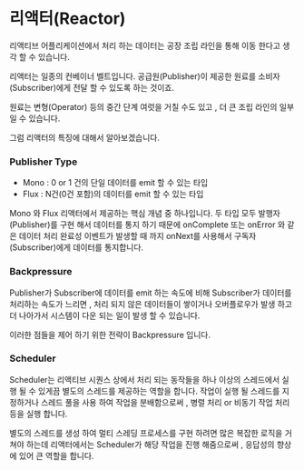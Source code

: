 # 리액터(Reactor)

리액티브 어플리케이션에서 처리 하는 데이터는 공장 조립 라인을 통해 이동 한다고 생각 할 수 있습니다.

리액터는 일종의 컨베이너 벨트입니다. 공급원(Publisher)이 제공한 원료를 소비자(Subscriber)에게 전달 할 수 있도록 하는 것이죠.

원료는 변형(Operator) 등의 중간 단계 여럿을 거칠 수도 있고 , 더 큰 조립 라인의 일부 일 수 있습니다.

그럼 리액터의 특징에 대해서 알아보겠습니다.

### Publisher Type

* Mono : 0 or 1 건의 단일 데이터를 emit 할 수 있는 타입
* Flux : N건(0건 포함)의 데이터를 emit 할 수 있는 타입

Mono 와 Flux 리액터에서 제공하는 핵심 개념 중 하나입니다.  두 타입 모두 발행자(Publisher)를 구현 해서 데이터를 통지 하기 때문에 onComplete 또는 onError 와 같은 데이터 처리 완료성 이벤트가 발생할 때 까지 onNext를 사용해서 구독자(Subscriber)에게 데이터를 통지합니다.

### Backpressure

Publisher가 Subscriber에 데이터를 emit 하는 속도에 비해  Subscriber가 데이터를 처리하는 속도가 느리면 , 처리 되지 않은 데이터들이 쌓이거나 오버플로우가 발생 하고 더 나아가서 시스템이 다운 되는 일이 발생 할 수 있습니다.

이러한 점들을 제어 하기 위한 전략이 Backpressure 입니다.

### Scheduler

Scheduler는 리액티브 시퀀스 상에서 처리 되는 동작들을 하나 이상의 스레드에서 실행 될 수 있게끔 별도의 스레드를 제공하는 역할을 합니다. 작업이 실행 될 스레드를 지정하거나 스레드 풀을 사용 하여 작업을 분배함으로써 , 병렬 처리 or 비동기 작업 처리 등을 실행 합니다.

별도의 스레드를 생성 하여 멀티 스레딩 프로세스를 구현 하려면 많은 복잡한 로직을 거쳐야 하는데 리액터에서는  Scheduler가 해당 작업을 진행 해줌으로써 , 응답성의 향상에 있어 큰 역할을 합니다.

